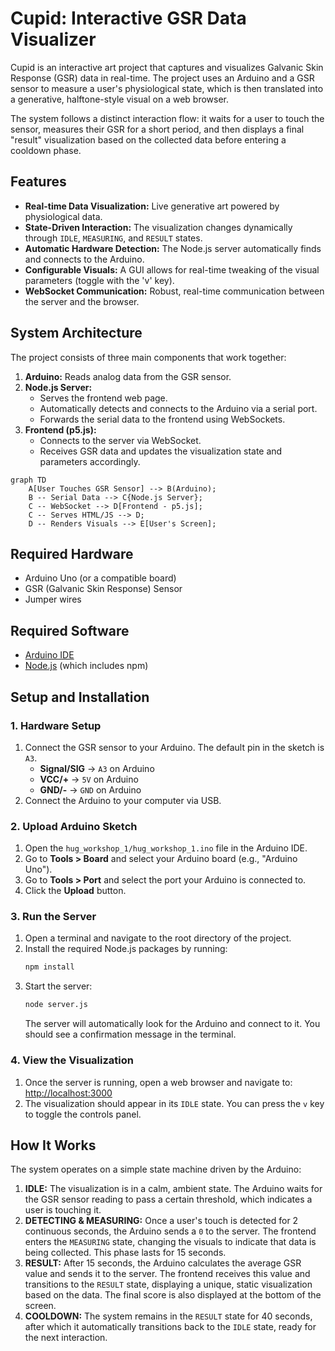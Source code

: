 # Cupid: Interactive GSR Data Visualizer

Cupid is an interactive art project that captures and visualizes Galvanic Skin Response (GSR) data in real-time. The project uses an Arduino and a GSR sensor to measure a user's physiological state, which is then translated into a generative, halftone-style visual on a web browser.

The system follows a distinct interaction flow: it waits for a user to touch the sensor, measures their GSR for a short period, and then displays a final "result" visualization based on the collected data before entering a cooldown phase.

## Features

-   **Real-time Data Visualization:** Live generative art powered by physiological data.
-   **State-Driven Interaction:** The visualization changes dynamically through `IDLE`, `MEASURING`, and `RESULT` states.
-   **Automatic Hardware Detection:** The Node.js server automatically finds and connects to the Arduino.
-   **Configurable Visuals:** A GUI allows for real-time tweaking of the visual parameters (toggle with the 'v' key).
-   **WebSocket Communication:** Robust, real-time communication between the server and the browser.

## System Architecture

The project consists of three main components that work together:

1.  **Arduino:** Reads analog data from the GSR sensor.
2.  **Node.js Server:**
    -   Serves the frontend web page.
    -   Automatically detects and connects to the Arduino via a serial port.
    -   Forwards the serial data to the frontend using WebSockets.
3.  **Frontend (p5.js):**
    -   Connects to the server via WebSocket.
    -   Receives GSR data and updates the visualization state and parameters accordingly.

```mermaid
graph TD
    A[User Touches GSR Sensor] --> B(Arduino);
    B -- Serial Data --> C{Node.js Server};
    C -- WebSocket --> D[Frontend - p5.js];
    C -- Serves HTML/JS --> D;
    D -- Renders Visuals --> E[User's Screen];
```

## Required Hardware

-   Arduino Uno (or a compatible board)
-   GSR (Galvanic Skin Response) Sensor
-   Jumper wires

## Required Software

-   [Arduino IDE](https://www.arduino.cc/en/software)
-   [Node.js](https://nodejs.org/) (which includes npm)

## Setup and Installation

### 1. Hardware Setup

1.  Connect the GSR sensor to your Arduino. The default pin in the sketch is `A3`.
    -   **Signal/SIG** → `A3` on Arduino
    -   **VCC/+** → `5V` on Arduino
    -   **GND/-** → `GND` on Arduino
2.  Connect the Arduino to your computer via USB.

### 2. Upload Arduino Sketch

1.  Open the `hug_workshop_1/hug_workshop_1.ino` file in the Arduino IDE.
2.  Go to **Tools > Board** and select your Arduino board (e.g., "Arduino Uno").
3.  Go to **Tools > Port** and select the port your Arduino is connected to.
4.  Click the **Upload** button.

### 3. Run the Server

1.  Open a terminal and navigate to the root directory of the project.
2.  Install the required Node.js packages by running:
    ```bash
    npm install
    ```
3.  Start the server:
    ```bash
    node server.js
    ```
    The server will automatically look for the Arduino and connect to it. You should see a confirmation message in the terminal.

### 4. View the Visualization

1.  Once the server is running, open a web browser and navigate to:
    [http://localhost:3000](http://localhost:3000)
2.  The visualization should appear in its `IDLE` state. You can press the `v` key to toggle the controls panel.

## How It Works

The system operates on a simple state machine driven by the Arduino:

1.  **IDLE:** The visualization is in a calm, ambient state. The Arduino waits for the GSR sensor reading to pass a certain threshold, which indicates a user is touching it.
2.  **DETECTING & MEASURING:** Once a user's touch is detected for 2 continuous seconds, the Arduino sends a `0` to the server. The frontend enters the `MEASURING` state, changing the visuals to indicate that data is being collected. This phase lasts for 15 seconds.
3.  **RESULT:** After 15 seconds, the Arduino calculates the average GSR value and sends it to the server. The frontend receives this value and transitions to the `RESULT` state, displaying a unique, static visualization based on the data. The final score is also displayed at the bottom of the screen.
4.  **COOLDOWN:** The system remains in the `RESULT` state for 40 seconds, after which it automatically transitions back to the `IDLE` state, ready for the next interaction.
